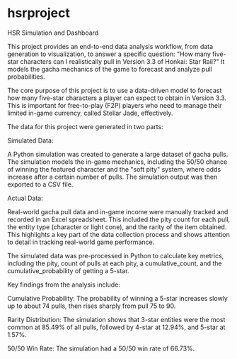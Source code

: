 # hsrproject
HSR Simulation and Dashboard

This project provides an end-to-end data analysis workflow, from data generation to visualization, to answer a specific question: "How many five-star characters can I realistically pull in Version 3.3 of Honkai: Star Rail?" It models the gacha mechanics of the game to forecast and analyze pull probabilities.

The core purpose of this project is to use a data-driven model to forecast how many five-star characters a player can expect to obtain in Version 3.3. This is important for free-to-play (F2P) players who need to manage their limited in-game currency, called Stellar Jade, effectively. 


The data for this project were generated in two parts:

Simulated Data: 

A Python simulation was created to generate a large dataset of gacha pulls. The simulation models the in-game mechanics, including the 50/50 chance of winning the featured character and the "soft pity" system, where odds increase after a certain number of pulls. The simulation output was then exported to a CSV file.

Actual Data: 

Real-world gacha pull data and in-game income were manually tracked and recorded in an Excel spreadsheet. This included the pity count for each pull, the entity type (character or light cone), and the rarity of the item obtained. This highlights a key part of the data collection process and shows attention to detail in tracking real-world game performance.

The simulated data was pre-processed in Python to calculate key metrics, including the pity, count of pulls at each pity, a cumulative_count, and the cumulative_probability of getting a 5-star.


Key findings from the analysis include:

Cumulative Probability: The probability of winning a 5-star increases slowly up to about 74 pulls, then rises sharply from pull 75 to 90.

Rarity Distribution: The simulation shows that 3-star entities were the most common at 85.49% of all pulls, followed by 4-star at 12.94%, and 5-star at 1.57%.

50/50 Win Rate: The simulation had a 50/50 win rate of 66.73%.
